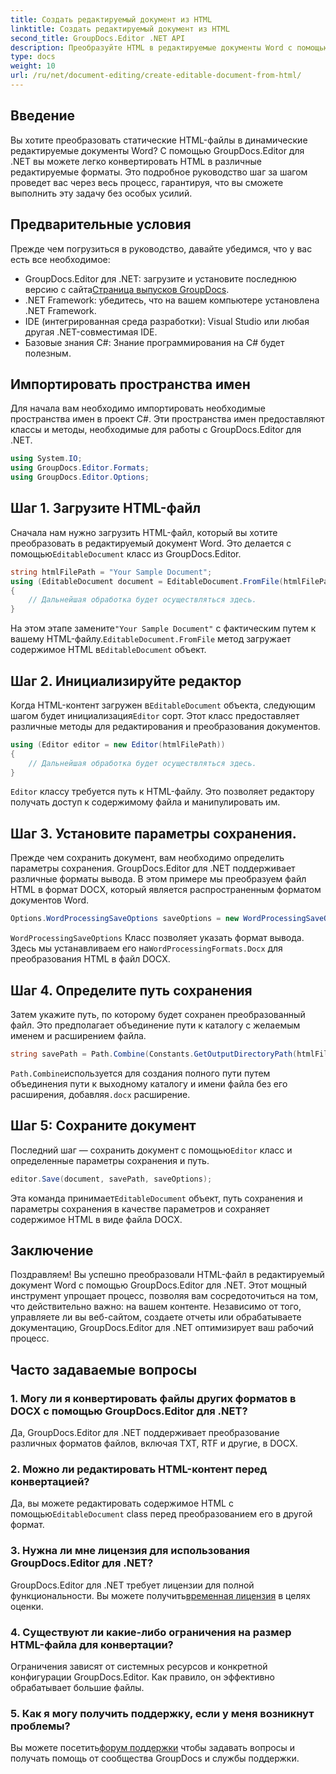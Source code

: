 ```yaml
---
title: Создать редактируемый документ из HTML
linktitle: Создать редактируемый документ из HTML
second_title: GroupDocs.Editor .NET API
description: Преобразуйте HTML в редактируемые документы Word с помощью GroupDocs.Editor для .NET с помощью этого пошагового руководства. Идеально подходит для оптимизации рабочего процесса управления документами.
type: docs
weight: 10
url: /ru/net/document-editing/create-editable-document-from-html/
---
```

## Введение
Вы хотите преобразовать статические HTML-файлы в динамические редактируемые документы Word? С помощью GroupDocs.Editor для .NET вы можете легко конвертировать HTML в различные редактируемые форматы. Это подробное руководство шаг за шагом проведет вас через весь процесс, гарантируя, что вы сможете выполнить эту задачу без особых усилий.
## Предварительные условия
Прежде чем погрузиться в руководство, давайте убедимся, что у вас есть все необходимое:
-  GroupDocs.Editor для .NET: загрузите и установите последнюю версию с сайта[Страница выпусков GroupDocs](https://releases.groupdocs.com/editor/net/).
- .NET Framework: убедитесь, что на вашем компьютере установлена .NET Framework.
- IDE (интегрированная среда разработки): Visual Studio или любая другая .NET-совместимая IDE.
- Базовые знания C#: Знание программирования на C# будет полезным.
## Импортировать пространства имен
Для начала вам необходимо импортировать необходимые пространства имен в проект C#. Эти пространства имен предоставляют классы и методы, необходимые для работы с GroupDocs.Editor для .NET.
```csharp
using System.IO;
using GroupDocs.Editor.Formats;
using GroupDocs.Editor.Options;
```
## Шаг 1. Загрузите HTML-файл
 Сначала нам нужно загрузить HTML-файл, который вы хотите преобразовать в редактируемый документ Word. Это делается с помощью`EditableDocument` класс из GroupDocs.Editor.

```csharp
string htmlFilePath = "Your Sample Document";
using (EditableDocument document = EditableDocument.FromFile(htmlFilePath, null))
{
    // Дальнейшая обработка будет осуществляться здесь.
}
```
 На этом этапе замените`"Your Sample Document"` с фактическим путем к вашему HTML-файлу.`EditableDocument.FromFile` метод загружает содержимое HTML в`EditableDocument` объект.
## Шаг 2. Инициализируйте редактор
 Когда HTML-контент загружен в`EditableDocument` объекта, следующим шагом будет инициализация`Editor` сорт. Этот класс предоставляет различные методы для редактирования и преобразования документов.

```csharp
using (Editor editor = new Editor(htmlFilePath))
{
    // Дальнейшая обработка будет осуществляться здесь.
}
```
`Editor` классу требуется путь к HTML-файлу. Это позволяет редактору получать доступ к содержимому файла и манипулировать им.
## Шаг 3. Установите параметры сохранения.
Прежде чем сохранить документ, вам необходимо определить параметры сохранения. GroupDocs.Editor для .NET поддерживает различные форматы вывода. В этом примере мы преобразуем файл HTML в формат DOCX, который является распространенным форматом документов Word.

```csharp
Options.WordProcessingSaveOptions saveOptions = new WordProcessingSaveOptions(WordProcessingFormats.Docx);
```
`WordProcessingSaveOptions` Класс позволяет указать формат вывода. Здесь мы устанавливаем его на`WordProcessingFormats.Docx` для преобразования HTML в файл DOCX.
## Шаг 4. Определите путь сохранения
Затем укажите путь, по которому будет сохранен преобразованный файл. Это предполагает объединение пути к каталогу с желаемым именем и расширением файла.

```csharp
string savePath = Path.Combine(Constants.GetOutputDirectoryPath(htmlFilePath), Path.GetFileNameWithoutExtension(htmlFilePath) + ".docx");
```
`Path.Combine`используется для создания полного пути путем объединения пути к выходному каталогу и имени файла без его расширения, добавляя`.docx` расширение.
## Шаг 5: Сохраните документ
 Последний шаг — сохранить документ с помощью`Editor` класс и определенные параметры сохранения и путь.

```csharp
editor.Save(document, savePath, saveOptions);
```
 Эта команда принимает`EditableDocument` объект, путь сохранения и параметры сохранения в качестве параметров и сохраняет содержимое HTML в виде файла DOCX.
## Заключение
Поздравляем! Вы успешно преобразовали HTML-файл в редактируемый документ Word с помощью GroupDocs.Editor для .NET. Этот мощный инструмент упрощает процесс, позволяя вам сосредоточиться на том, что действительно важно: на вашем контенте. Независимо от того, управляете ли вы веб-сайтом, создаете отчеты или обрабатываете документацию, GroupDocs.Editor для .NET оптимизирует ваш рабочий процесс.
## Часто задаваемые вопросы
### 1. Могу ли я конвертировать файлы других форматов в DOCX с помощью GroupDocs.Editor для .NET?
Да, GroupDocs.Editor для .NET поддерживает преобразование различных форматов файлов, включая TXT, RTF и другие, в DOCX.
### 2. Можно ли редактировать HTML-контент перед конвертацией?
 Да, вы можете редактировать содержимое HTML с помощью`EditableDocument` class перед преобразованием его в другой формат.
### 3. Нужна ли мне лицензия для использования GroupDocs.Editor для .NET?
 GroupDocs.Editor для .NET требует лицензии для полной функциональности. Вы можете получить[временная лицензия](https://purchase.groupdocs.com/temporary-license/) в целях оценки.
### 4. Существуют ли какие-либо ограничения на размер HTML-файла для конвертации?
Ограничения зависят от системных ресурсов и конкретной конфигурации GroupDocs.Editor. Как правило, он эффективно обрабатывает большие файлы.
### 5. Как я могу получить поддержку, если у меня возникнут проблемы?
 Вы можете посетить[форум поддержки](https://forum.groupdocs.com/c/editor/20) чтобы задавать вопросы и получать помощь от сообщества GroupDocs и службы поддержки.